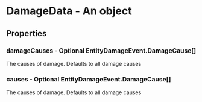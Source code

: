 

# DamageData - An object



## Properties



### damageCauses - Optional EntityDamageEvent.DamageCause[]



 The causes of damage. Defaults to all damage causes



### causes - Optional EntityDamageEvent.DamageCause[]



 The causes of damage. Defaults to all damage causes

